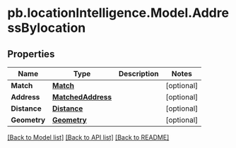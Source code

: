 # pb.locationIntelligence.Model.AddressBylocation
## Properties

Name | Type | Description | Notes
------------ | ------------- | ------------- | -------------
**Match** | [**Match**](Match.md) |  | [optional] 
**Address** | [**MatchedAddress**](MatchedAddress.md) |  | [optional] 
**Distance** | [**Distance**](Distance.md) |  | [optional] 
**Geometry** | [**Geometry**](Geometry.md) |  | [optional] 

[[Back to Model list]](../README.md#documentation-for-models) [[Back to API list]](../README.md#documentation-for-api-endpoints) [[Back to README]](../README.md)

